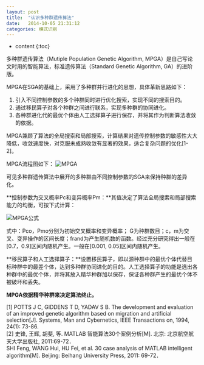 ```yaml
---
layout: post
title:  "认识多种群遗传算法"
date:   2014-10-05 21:31:12
categories: 模式识别
---
```


* content
{:toc}


多种群遗传算法（Mutiple Population Genetic Algorithm, MPGA）是自己写论文时用的智能算法，标准遗传算法（Standard Genetic Algorithm, GA）的进阶版。

MPGA在SGA的基础上，采用了多种群并行进化的思想，具体革新思路如下：    
1) 引入不同控制参数的多个种群同时进行优化搜索，实现不同的搜索目的。  
2) 通过移民算子对各个种群之间进行联系，实现多种群的协同进化。  
3) 各种群进化代的最优个体由人工选择算子进行保存，并将其作为判断算法收敛的依据。  

MPGA兼顾了算法的全局搜索和局部搜索，计算结果对遗传控制参数的敏感性大大降低，收敛速度快，对克服未成熟收敛有显著的效果，适合复杂问题的优化[1-2]。


MPGA流程图如下：
![MPGA](http://7xk2i5.com1.z0.glb.clouddn.com/mpga.png)

可见多种群遗传算法中展开的多种群由不同控制参数的SGA来保持种群的差异化。
  
**控制参数为交叉概率Pc和变异概率Pm：**其值决定了算法全局搜索和局部搜索能力的均衡，可按下式计算：

![MPGA公式](http://7xk2i5.com1.z0.glb.clouddn.com/MPGA公式.png)  

式中：Pco，Pmo分别为初始交叉概率和变异概率； G为种群数目；c，m为交叉、变异操作的区间长度；frand为产生随机数的函数。经过充分研究得出一般在[0.7，0.9]区间内随机产生。一般在[0.001, 0.05]区间内随机产生。  

**移民算子和人工选择算子：**设置移民算子，即以源种群中的最优个体代替目标种群中的最差个体，达到多种群协同进化的目的。人工选择算子的功能是选出各种群中的最优个体，并将其放入精华种群加以保存，保证各种群产生的最优个体不被破坏和丢失。

**MPGA依据精华种群来决定算法终止。**


[1] POTTS J C, GIDDENS T D, YADAV S B. The development and evaluation of an improved genetic algorithm based on migration and artificial selection[J]. Systems, Man and Cybernetics, IEEE Transactions on, 1994, 24(1): 73-86.  
[2] 史锋, 王辉, 胡斐, 等. MATLAB 智能算法30个案例分析[M]. 北京: 北京航空航天大学出版社, 2011:69-72．  
SHI Feng, WANG Hui, HU Fei, et al. 30 case analysis of MATLAB intelligent algorithm[M]. Beijing: Beihang University Press, 2011: 69-72．

